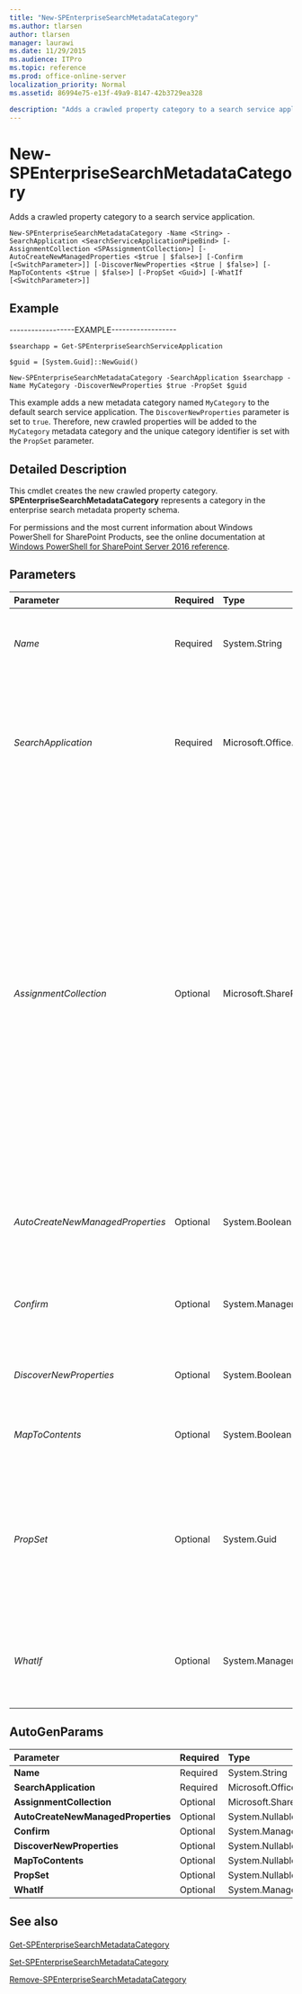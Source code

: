 ```yaml
---
title: "New-SPEnterpriseSearchMetadataCategory"
ms.author: tlarsen
author: tlarsen
manager: laurawi
ms.date: 11/29/2015
ms.audience: ITPro
ms.topic: reference
ms.prod: office-online-server
localization_priority: Normal
ms.assetid: 86994e75-e13f-49a9-8147-42b3729ea328

description: "Adds a crawled property category to a search service application."
---
```


# New-SPEnterpriseSearchMetadataCategory

Adds a crawled property category to a search service application.
  
```
New-SPEnterpriseSearchMetadataCategory -Name <String> -SearchApplication <SearchServiceApplicationPipeBind> [-AssignmentCollection <SPAssignmentCollection>] [-AutoCreateNewManagedProperties <$true | $false>] [-Confirm [<SwitchParameter>]] [-DiscoverNewProperties <$true | $false>] [-MapToContents <$true | $false>] [-PropSet <Guid>] [-WhatIf [<SwitchParameter>]]

```

## Example

------------------EXAMPLE------------------
  
```
$searchapp = Get-SPEnterpriseSearchServiceApplication
```

```
$guid = [System.Guid]::NewGuid()

```

```
New-SPEnterpriseSearchMetadataCategory -SearchApplication $searchapp -Name MyCategory -DiscoverNewProperties $true -PropSet $guid
```

This example adds a new metadata category named  `MyCategory` to the default search service application. The  `DiscoverNewProperties` parameter is set to  `true`. Therefore, new crawled properties will be added to the  `MyCategory` metadata category and the unique category identifier is set with the  `PropSet` parameter. 
  
## Detailed Description

This cmdlet creates the new crawled property category. **SPEnterpriseSearchMetadataCategory** represents a category in the enterprise search metadata property schema. 
  
For permissions and the most current information about Windows PowerShell for SharePoint Products, see the online documentation at [Windows PowerShell for SharePoint Server 2016 reference](https://go.microsoft.com/fwlink/p/?LinkId=671715). 
  
## Parameters

|**Parameter**|**Required**|**Type**|**Description**|
|:-----|:-----|:-----|:-----|
| _Name_ <br/> |Required  <br/> |System.String  <br/> |Specifies the identity of the new metadata category.  <br/> The type must be a valid name of a metadata category, for example, MetadataCategory1.  <br/> |
| _SearchApplication_ <br/> |Required  <br/> |Microsoft.Office.Server.Search.Cmdlet.SearchServiceApplicationPipeBind  <br/> |Specifies the search service application that contains the enterprise search metadata categories.  <br/> The type must be a valid search application name, for example, SearchApp1, or an instance of a valid **SearchServiceApplication** object.  <br/> |
| _AssignmentCollection_ <br/> |Optional  <br/> |Microsoft.SharePoint.PowerShell.SPAssignmentCollection  <br/> |Manages objects for the purpose of proper disposal. Use of objects, such as **SPWeb** or **SPSite**, can use large amounts of memory and use of these objects in Windows PowerShell scripts requires proper memory management. Using the **SPAssignment** object, you can assign objects to a variable and dispose of the objects after they are needed to free up memory. When **SPWeb**, **SPSite**, or **SPSiteAdministration** objects are used, the objects are automatically disposed of if an assignment collection or the **Global** parameter is not used.  <br/> > [!NOTE]> When the **Global** parameter is used, all objects are contained in the global store. If objects are not immediately used, or disposed of by using the **Stop-SPAssignment** command, an out-of-memory scenario can occur.           |
| _AutoCreateNewManagedProperties_ <br/> |Optional  <br/> |System.Boolean  <br/> |Specifies that when a new crawled property in this category is found, a corresponding managed property is created and mapped to this new crawled property.  <br/> |
| _Confirm_ <br/> |Optional  <br/> |System.Management.Automation.SwitchParameter  <br/> |Prompts you for confirmation before executing the command. For more information, type the following command: **get-help about_commonparameters** <br/> |
| _DiscoverNewProperties_ <br/> |Optional  <br/> |System.Boolean  <br/> |Specifies that if there are unknown properties in this category, these new properties are discovered during a crawl.  <br/> |
| _MapToContents_ <br/> |Optional  <br/> |System.Boolean  <br/> |Specifies that all crawled properties of type string are mapped to corresponding managed properties of this category.  <br/> |
| _PropSet_ <br/> |Optional  <br/> |System.Guid  <br/> |Creates a new metadata category with the specified property set.  <br/> Note that the specified property set is the identifier of the category. Therefore, two categories cannot share a property set.  <br/> The type must be a valid GUID that specifies the property set, in the form 12345678-90ab-cdef-1234-567890bcdefgh.  <br/> |
| _WhatIf_ <br/> |Optional  <br/> |System.Management.Automation.SwitchParameter  <br/> |Displays a message that describes the effect of the command instead of executing the command. For more information, type the following command: **get-help about_commonparameters** <br/> |
   
## AutoGenParams

|**Parameter**|**Required**|**Type**|**Description**|
|:-----|:-----|:-----|:-----|
|**Name** <br/> |Required  <br/> |System.String  <br/> ||
|**SearchApplication** <br/> |Required  <br/> |Microsoft.Office.Server.Search.Cmdlet.SearchServiceApplicationPipeBind  <br/> ||
|**AssignmentCollection** <br/> |Optional  <br/> |Microsoft.SharePoint.PowerShell.SPAssignmentCollection  <br/> ||
|**AutoCreateNewManagedProperties** <br/> |Optional  <br/> |System.Nullable  <br/> ||
|**Confirm** <br/> |Optional  <br/> |System.Management.Automation.SwitchParameter  <br/> ||
|**DiscoverNewProperties** <br/> |Optional  <br/> |System.Nullable  <br/> ||
|**MapToContents** <br/> |Optional  <br/> |System.Nullable  <br/> ||
|**PropSet** <br/> |Optional  <br/> |System.Nullable  <br/> ||
|**WhatIf** <br/> |Optional  <br/> |System.Management.Automation.SwitchParameter  <br/> ||
   
## See also

#### 

[Get-SPEnterpriseSearchMetadataCategory](get-spenterprisesearchmetadatacategory.md)
  
[Set-SPEnterpriseSearchMetadataCategory](set-spenterprisesearchmetadatacategory.md)
  
[Remove-SPEnterpriseSearchMetadataCategory](remove-spenterprisesearchmetadatacategory.md)

